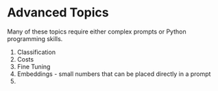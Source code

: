 # Advanced Topics

Many of these topics require either complex prompts or Python programming skills.

1. Classification
2. Costs
3. Fine Tuning
4. Embeddings - small numbers that can be placed directly in a prompt
5. 